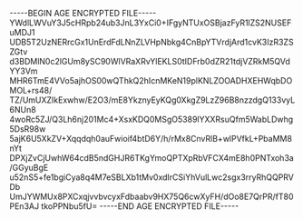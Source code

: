 -----BEGIN AGE ENCRYPTED FILE-----
YWdlLWVuY3J5cHRpb24ub3JnL3YxCi0+IFgyNTUxOSBjazFyR1lZS2NUSEFuMDJ1
UDB5T2UzNERrcGx1UnErdFdLNnZLVHpNbkg4CnBpYTVrdjArd1cvK3IzR3ZSZGtv
d3BDMlN0c2lGUm8ySC90WlVRaXRvYlEKLS0tIDFrb0dZR21tdjVZRkM5QVdYY3Vm
MHR6TmE4VVo5ajhOS00wQThkQ2hIcnMKeN19plKNLZOOADHXEHWqbDOMOL+rs48/
TZ/UmUXZIkExwhw/E2O3/mE8YkznyEyKQg0XkgZ9LzZ96B8nzzdgQ133vyL6NUn8
4woRc5ZJ/Q3Lh6nj201Mc4+XsxKDQ0MSgO5389lYXXRsuQfm5WabLDwhg5DsR98w
5ajK6U5XkZV+Xqqdqh0auFwioif4btD6Y/h/rMx8CnvRlB+wlPVfkL+PbaMM8nYt
DPXjZvCjUwhW64cdB5ndGHJR6TKgYmoQPTXpRbVFCX4mE8h0PNTxoh3a/GGyuBgE
u52nS5+fe1bgiCya8q4M7eSBLXb1tMv0xdIrCSiYhVulLwc2sgx3rryRhQQPRVDb
UmJYWMUx8PXCxqjvvbvcyxFdbaabv9HX75Q6cwXyFH/dOo8E7QrPR/fT80PEn3AJ
tkoPPNbu5fU=
-----END AGE ENCRYPTED FILE-----
